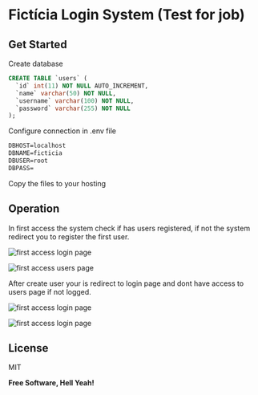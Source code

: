 # Fictícia Login System (Test for job)
## Get Started

Create database

```sql
CREATE TABLE `users` (
  `id` int(11) NOT NULL AUTO_INCREMENT,
  `name` varchar(50) NOT NULL,
  `username` varchar(100) NOT NULL,
  `password` varchar(255) NOT NULL
);
```

Configure connection in .env file

```txt
DBHOST=localhost
DBNAME=ficticia
DBUSER=root
DBPASS=
```

Copy the files to your hosting

## Operation

In first access the system check if has users registered, if not the system redirect you to register the first user.

![first access login page](https://github.com/jhonesdev/ficticia-login-system/tree/main/assets/images/doc_1.png?raw=true)

![first access users page](https://github.com/jhonesdev/ficticia-login-system/tree/main/assets/images/doc_2.png?raw=true)

After create user your is redirect to login page and dont have access to users page if not logged.

![first access login page](https://github.com/jhonesdev/ficticia-login-system/tree/main/assets/images/doc_3.png?raw=true)

![first access login page](https://github.com/jhonesdev/ficticia-login-system/tree/main/assets/images/doc_4.png?raw=true)


## License

MIT

**Free Software, Hell Yeah!**